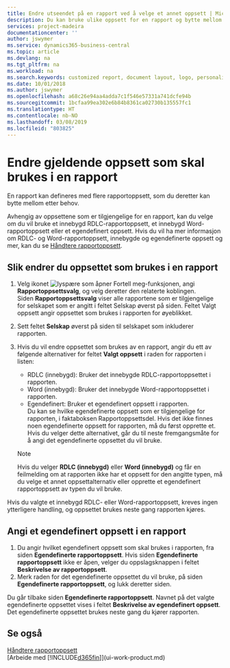 ```yaml
---
title: Endre utseendet på en rapport ved å velge et annet oppsett | Microsoft-dokumentasjon
description: Du kan bruke ulike oppsett for en rapport og bytte mellom oppsett for å endre utseendet på den.
services: project-madeira
documentationcenter: ''
author: jswymer
ms.service: dynamics365-business-central
ms.topic: article
ms.devlang: na
ms.tgt_pltfrm: na
ms.workload: na
ms.search.keywords: customized report, document layout, logo, personalize
ms.date: 10/01/2018
ms.author: jswymer
ms.openlocfilehash: a68c26e94aa4adda7c1f546e57331a741dcfe94b
ms.sourcegitcommit: 1bcfaa99ea302e6b84b8361ca02730b135557fc1
ms.translationtype: HT
ms.contentlocale: nb-NO
ms.lasthandoff: 03/08/2019
ms.locfileid: "803825"
---
```

# <a name="change-which-layout-is-currently-used-on-a-report"></a>Endre gjeldende oppsett som skal brukes i en rapport
En rapport kan defineres med flere rapportoppsett, som du deretter kan bytte mellom etter behov.

Avhengig av oppsettene som er tilgjengelige for en rapport, kan du velge om du vil bruke et innebygd RDLC-rapportoppsett, et innebygd Word-rapportoppsett eller et egendefinert oppsett. Hvis du vil ha mer informasjon om RDLC- og Word-rapportoppsett, innebygde og egendefinerte oppsett og mer, kan du se [Håndtere rapportoppsett](ui-manage-report-layouts.md).

## <a name="to-change-the-layout-that-is-used-on-a-report"></a>Slik endrer du oppsettet som brukes i en rapport
1. Velg ikonet ![lyspære som åpner Fortell meg-funksjonen](media/ui-search/search_small.png "Fortell hva du vil gjøre"), angi **Rapportoppsettsvalg**, og velg deretter den relaterte koblingen.  
   Siden **Rapportoppsettsvalg** viser alle rapportene som er tilgjengelige for selskapet som er angitt i feltet Selskap øverst på siden. Feltet Valgt oppsett angir oppsettet som brukes i rapporten for øyeblikket.
2. Sett feltet **Selskap** øverst på siden til selskapet som inkluderer rapporten.
3. Hvis du vil endre oppsettet som brukes av en rapport, angir du ett av følgende alternativer for feltet **Valgt oppsett** i raden for rapporten i listen:
   * RDLC (innebygd): Bruker det innebygde RDLC-rapportoppsettet i rapporten.
   * Word (innebygd): Bruker det innebygde Word-rapportoppsettet i rapporten.
   * Egendefinert: Bruker et egendefinert oppsett i rapporten.  
     Du kan se hvilke egendefinerte oppsett som er tilgjengelige for rapporten, i faktaboksen Rapportoppsettsdel. Hvis det ikke finnes noen egendefinerte oppsett for rapporten, må du først opprette et. Hvis du velger dette alternativet, går du til neste fremgangsmåte for å angi det egendefinerte oppsettet du vil bruke.

    > [!NOTE]  
    >   Hvis du velger **RDLC (innebygd)** eller **Word (innebygd)** og får en feilmelding om at rapporten ikke har et oppsett for den angitte typen, må du velge et annet oppsettalternativ eller opprette et egendefinert rapportoppsett av typen du vil bruke.

Hvis du valgte et innebygd RDLC- eller Word-rapportoppsett, kreves ingen ytterligere handling, og oppsettet brukes neste gang rapporten kjøres.

## <a name="to-specify-a-custom-layout-on-a-report"></a>Angi et egendefinert oppsett i en rapport
1. Du angir hvilket egendefinert oppsett som skal brukes i rapporten, fra siden **Egendefinerte rapportoppsett**. Hvis siden **Egendefinerte rapportoppsett** ikke er åpen, velger du oppslagsknappen i feltet **Beskrivelse av rapportoppsett**.
2. Merk raden for det egendefinerte oppsettet du vil bruke, på siden **Egendefinerte rapportoppsett**, og lukk deretter siden.

Du går tilbake siden **Egendefinerte rapportoppsett**. Navnet på det valgte egendefinerte oppsettet vises i feltet **Beskrivelse av egendefinert oppsett**. Det egendefinerte oppsettet brukes neste gang du kjører rapporten.

## <a name="see-also"></a>Se også
[Håndtere rapportoppsett](ui-manage-report-layouts.md)  
[Arbeide med [!INCLUDE[d365fin](includes/d365fin_md.md)]](ui-work-product.md)
